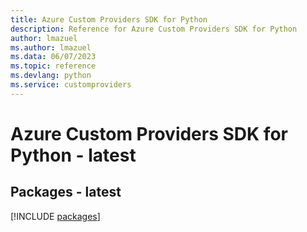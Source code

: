 ```yaml
---
title: Azure Custom Providers SDK for Python
description: Reference for Azure Custom Providers SDK for Python
author: lmazuel
ms.author: lmazuel
ms.data: 06/07/2023
ms.topic: reference
ms.devlang: python
ms.service: customproviders
---
```

# Azure Custom Providers SDK for Python - latest
## Packages - latest
[!INCLUDE [packages](custom-providers-index.md)]